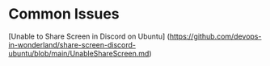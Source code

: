 # Common Issues

[Unable to Share Screen in Discord on Ubuntu] (https://github.com/devops-in-wonderland/share-screen-discord-ubuntu/blob/main/UnableShareScreen.md)

